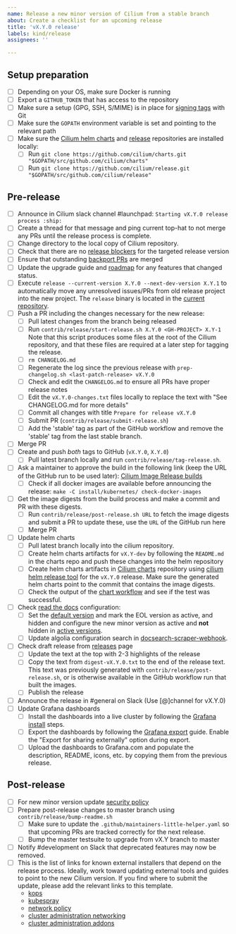 ```yaml
---
name: Release a new minor version of Cilium from a stable branch
about: Create a checklist for an upcoming release
title: 'vX.Y.0 release'
labels: kind/release
assignees: ''

---
```


## Setup preparation

- [ ] Depending on your OS, make sure Docker is running
- [ ] Export a `GITHUB_TOKEN` that has access to the repository
- [ ] Make sure a setup (GPG, SSH, S/MIME) is in place for [signing tags] with Git
- [ ] Make sure the `GOPATH` environment variable is set and pointing to the relevant path
- [ ] Make sure the [Cilium helm charts][Cilium charts] and [release][Cilium release-notes tool] repositories are installed locally:
  - [ ] Run `git clone https://github.com/cilium/charts.git "$GOPATH/src/github.com/cilium/charts"`
  - [ ] Run `git clone https://github.com/cilium/release.git "$GOPATH/src/github.com/cilium/release"`

## Pre-release

- [ ] Announce in Cilium slack channel #launchpad: `Starting vX.Y.0 release process :ship:`
- [ ] Create a thread for that message and ping current top-hat to not merge any
      PRs until the release process is complete.
- [ ] Change directory to the local copy of Cilium repository.
- [ ] Check that there are no [release blockers] for the targeted release version
- [ ] Ensure that outstanding [backport PRs] are merged
- [ ] Update the upgrade guide and [roadmap](https://github.com/cilium/cilium/blob/master/Documentation/community/roadmap.rst) for any features that changed status.
- [ ] Execute `release --current-version X.Y.0 --next-dev-version X.Y.1` to
      automatically move any unresolved issues/PRs from old release project
      into the new project. The `release` binary is located in the
      [current repository][Cilium release-notes tool].
- [ ] Push a PR including the changes necessary for the new release:
  - [ ] Pull latest changes from the branch being released
  - [ ] Run `contrib/release/start-release.sh X.Y.0 <GH-PROJECT> X.Y-1`
        Note that this script produces some files at the root of the Cilium
        repository, and that these files are required at a later step for
        tagging the release.
  - [ ] `rm CHANGELOG.md`
  - [ ] Regenerate the log since the previous release with `prep-changelog.sh <last-patch-release> vX.Y.0`
  - [ ] Check and edit the `CHANGELOG.md` to ensure all PRs have proper release notes
  - [ ] Edit the `vX.Y.0-changes.txt` files locally to replace the text with "See CHANGELOG.md for more details"
  - [ ] Commit all changes with title `Prepare for release vX.Y.0`
  - [ ] Submit PR (`contrib/release/submit-release.sh`)
  - [ ] Add the 'stable' tag as part of the GitHub workflow and remove the
        'stable' tag from the last stable branch.
- [ ] Merge PR
- [ ] Create and push *both* tags to GitHub (`vX.Y.0`, `X.Y.0`)
  - [ ] Pull latest branch locally and run `contrib/release/tag-release.sh`.
- [ ] Ask a maintainer to approve the build in the following link (keep the URL
      of the GitHub run to be used later):
      [Cilium Image Release builds](https://github.com/cilium/cilium/actions?query=workflow:%22Image+Release+Build%22)
  - [ ] Check if all docker images are available before announcing the release:
        `make -C install/kubernetes/ check-docker-images`
- [ ] Get the image digests from the build process and make a commit and PR with
      these digests.
  - [ ] Run `contrib/release/post-release.sh URL` to fetch the image
        digests and submit a PR to update these, use the `URL` of the GitHub
        run here
  - [ ] Merge PR
- [ ] Update helm charts
  - [ ] Pull latest branch locally into the cilium repository.
  - [ ] Create helm charts artifacts for `vX.Y-dev` by following the
      `README.md` in the charts repo and push these changes into the
        helm repository
  - [ ] Create helm charts artifacts in [Cilium charts] repository using
        [cilium helm release tool] for the `vX.Y.0` release. Make sure the
        generated helm charts point to the commit that contains the image
        digests.
  - [ ] Check the output of the [chart workflow] and see if the test was
        successful.
- [ ] Check [read the docs] configuration:
    - [ ] Set the [default version] and mark the EOL version as active, and
          hidden and configure the new minor version as active and **not**
          hidden in [active versions].
    - [ ] Update algolia configuration search in [docsearch-scraper-webhook].
- [ ] Check draft release from [releases] page
  - [ ] Update the text at the top with 2-3 highlights of the release
  - [ ] Copy the text from `digest-vX.Y.0.txt` to the end of the release text.
        This text was previously generated with
        `contrib/release/post-release.sh`, or is otherwise available in the
        GitHub workflow run that built the images.
  - [ ] Publish the release
- [ ] Announce the release in #general on Slack (Use [@]channel for vX.Y.0)
- [ ] Update Grafana dashboards
  - [ ] Install the dashboards into a live cluster by following the
        [Grafana install] steps.
  - [ ] Export the dashboards by following the [Grafana export] guide.
        Enable the "Export for sharing externally" option during export.
  - [ ] Upload the dashboards to Grafana.com and populate the description,
        README, icons, etc. by copying them from the previous release.

## Post-release

- [ ] For new minor version update [security policy]
- [ ] Prepare post-release changes to master branch using `contrib/release/bump-readme.sh`
  - [ ] Make sure to update the `.github/maintainers-little-helper.yaml` so that
        upcoming PRs are tracked correctly for the next release.
  - [ ] Bump the master testsuite to upgrade from vX.Y branch to master
- [ ] Notify #development on Slack that deprecated features may now be removed.
- [ ] This is the list of links for known external installers that depend on
      the release process. Ideally, work toward updating external tools and
      guides to point to the new Cilium version. If you find where to submit
      the update, please add the relevant links to this template.
  - [kops]
  - [kubespray]
  - [network policy]
  - [cluster administration networking]
  - [cluster administration addons]


[signing tags]: https://docs.github.com/en/authentication/managing-commit-signature-verification/signing-tags
[release blockers]: https://github.com/cilium/cilium/labels/release-blocker%2FX.Y
[backport PRs]: https://github.com/cilium/cilium/pulls?q=is%3Aopen+is%3Apr+label%3Abackport%2FX.Y
[Cilium release-notes tool]: https://github.com/cilium/release
[Cilium charts]: https://github.com/cilium/charts
[releases]: https://github.com/cilium/cilium/releases
[kops]: https://github.com/kubernetes/kops/
[kubespray]: https://github.com/kubernetes-sigs/kubespray/
[cilium helm release tool]: https://github.com/cilium/charts/blob/master/prepare_artifacts.sh
[cilium-runtime images]: https://quay.io/repository/cilium/cilium-runtime
[read the docs]: https://readthedocs.org/projects/cilium/
[active versions]: https://readthedocs.org/projects/cilium/versions/
[default version]: https://readthedocs.org/dashboard/cilium/advanced/
[docsearch-scraper-webhook]: https://github.com/cilium/docsearch-scraper-webhook
[security policy]: https://github.com/cilium/cilium/security/policy
[network policy]: https://kubernetes.io/docs/tasks/administer-cluster/network-policy-provider/cilium-network-policy/
[cluster administration networking]: https://kubernetes.io/docs/concepts/cluster-administration/networking/
[cluster administration addons]: https://kubernetes.io/docs/concepts/cluster-administration/addons/
[chart workflow]: https://github.com/cilium/charts/actions/workflows/conformance-gke.yaml
[Grafana install]: https://docs.cilium.io/en/stable/gettingstarted/grafana/#install-metrics
[Grafana export]: https://grafana.com/docs/grafana/latest/dashboards/export-import/
